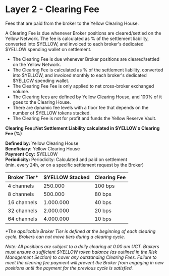 # Layer 2 - Clearing Fee

Fees that are paid from the broker to the Yellow Clearing House.

A Clearing Fee is due whenever Broker positions are cleared/settled on the Yellow Network. The fee is calculated as % of the settlement liability, converted into $YELLOW, and invoiced to each broker's dedicated $YELLOW spending wallet on settlement.

* The Clearing Fee is due whenever Broker positions are cleared/settled on the Yellow Network.
* The Clearing Fee is calculated as % of the settlement liability, converted into $YELLOW, and invoiced monthly to each broker's dedicated $YELLOW spending wallet.
* The Clearing Fee Fee is only applied to net cross-broker exchanged volume.
* The Clearing fees are defined by Yellow Clearing House, and 100% of it goes to the Clearing House.
* There are dynamic fee levels with a floor fee that depends on the number of $YELLOW tokens stacked.
* The Clearing Fee is not for profit and funds the Yellow Reserve Vault.

**Clearing Fee=Net Settlement Liability calculated  in  $YELLOW x Clearing Fee (%)**

**Defined by:**        Yellow Clearing House\
**Beneficiary:**      Yellow Clearing House\
**Payment Ccy:**    $YELLOW\
**Periodicity:**        Periodicity: Calculated and paid on settlement \
                           (min. every 24h, or on a  specific settlement request by the Broker)

| Broker Tier\* | $YELLOW Stacked | Clearing Fee |
| ------------- | --------------- | ------------ |
| 4 channels    | 250.000         | 100 bps      |
| 8 channels    | 500.000         | 80 bps       |
| 16 channels   | 1.000.000       | 40 bps       |
| 32 channels   | 2.000.000       | 20 bps       |
| 64 channels   | 4.000.000       | 10 bps       |

_\*The applicable Broker Tier is defined at the beginning of each clearing cycle. Brokers can not move tiers during a clearing cycle._

_Note: All positions are subject to a daily clearing at 0.00 am UCT. Brokers must ensure a sufficient $YELLOW token balance (as outlined in the Risk Management Section) to cover any outstanding Clearing Fees. Failure to meet the clearing fee payment will prevent the Broker from engaging in new positions until the payment for the previous cycle is satisfied._
